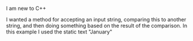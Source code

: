 I am new to C++

I wanted a method for accepting an input string, comparing this to another string, and then doing something based on the result of the comparison. 
In this example I used the static text "January"
